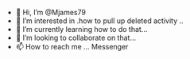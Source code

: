 - 👋 Hi, I’m @Mjames79
- 👀 I’m interested in .how to pull up  deleted activity 
..
- 🌱 I’m currently learning how to do that...
- 💞️ I’m looking to collaborate on that...
- 📫 How to reach me ...
Messenger
<!---
Mjames79/Mjames79 is a ✨ special ✨ repository because its `README.md` (this file) appears on your GitHub profile.
You can click the Preview link to take a look at your changes.
--->
